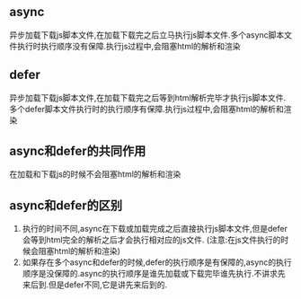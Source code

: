 ## async
异步加载下载js脚本文件,在加载下载完之后立马执行js脚本文件.多个async脚本文件执行时执行顺序没有保障.执行js过程中,会阻塞html的解析和渲染

## defer
异步加载下载js脚本文件,在加载下载完之后等到html解析完毕才执行js脚本文件.多个defer脚本文件执行时的执行顺序有保障.执行js过程中,会阻塞html的解析和渲染

## async和defer的共同作用
在加载和下载js的时候不会阻塞html的解析和渲染

## async和defer的区别
1. 执行的时间不同,async在下载或加载完成之后直接执行js脚本文件,但是defer会等到html完全的解析之后才会执行相对应的js文件. (注意:在js文件执行的时候会阻塞html的解析和渲染)
2. 如果存在多个async和defer的时候,defer的执行顺序是有保障的,async的执行顺序是没保障的.async的执行顺序是谁先加载或下载完毕谁先执行.不讲求先来后到.但是defer不同,它是讲先来后到的.